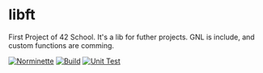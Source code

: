 # libft

First Project of 42 School. It's a lib for futher projects. GNL is include, and custom functions are comming.

[![Norminette](https://github.com/tristiisch/libft/actions/workflows/Norminette.yml/badge.svg)](https://github.com/tristiisch/libft/actions/workflows/Norminette.yml)
[![Build](https://github.com/tristiisch/libft/actions/workflows/Build.yml/badge.svg)](https://github.com/tristiisch/libft/actions/workflows/Build.yml)
[![Unit Test](https://github.com/tristiisch/libft/actions/workflows/Tester.yml/badge.svg)](https://github.com/tristiisch/libft/actions/workflows/Tester.yml)